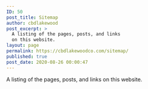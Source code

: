 ```yaml
---
ID: 50
post_title: Sitemap
author: cbdlakewood
post_excerpt: >
  A listing of the pages, posts, and links
  on this website.
layout: page
permalink: https://cbdlakewoodco.com/sitemap/
published: true
post_date: 2020-08-26 00:00:47
---
```

<!-- wp:paragraph -->
<p>A listing of the pages, posts, and links on this website.</p>
<!-- /wp:paragraph -->

<!-- wp:wpgoplugins/simple-sitemap-block {"block_post_types":"[{\u0022value\u0022:\u0022page\u0022,\u0022label\u0022:\u0022Page\u0022},{\u0022value\u0022:\u0022post\u0022,\u0022label\u0022:\u0022Post\u0022}]","show_excerpt":true} /-->